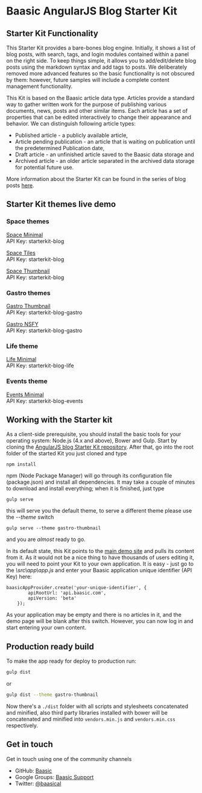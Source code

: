 Baasic AngularJS Blog Starter Kit
============

## Starter Kit Functionality

This Starter Kit provides a bare-bones blog engine. Initially, it shows a list of blog posts, with search, tags, and login modules contained within a panel on the right side. To keep things simple, it allows you to add/edit/delete blog posts using the markdown syntax and add tags to posts. We deliberately removed more advanced features so the basic functionality is not obscured by them: however, future samples will include a complete content management functionality.

This Kit is based on the Baasic article data type. Articles provide a standard way to gather written work for the purpose of publishing various documents, news, posts and other similar items. Each article has a set of properties that can be edited interactively to change their appearance and behavior. We can distinguish following article types:
- Published article - a publicly available article,
- Article pending publication - an article that is waiting on publication until the predetermined Publication date,
- Draft article - an unfinished article saved to the Baasic data storage and
- Archived article - an older article separated in the archived data storage for potential future use.

More information about the Starter Kit can be found in the series of blog posts [here](http://www.baasic.com/posts/AngularJS-Blog-Starter-Kit-part-1/).

## Starter Kit themes live demo

### Space themes
[Space Minimal](http://demo.baasic.com/angularjs/starterkit-blog-themes/space-minimal/)  
API Key: starterkit-blog

[Space Tiles](http://demo.baasic.com/angularjs/starterkit-blog-themes/space-tiles/)  
API Key: starterkit-blog

[Space Thumbnail](http://demo.baasic.com/angularjs/starterkit-blog-themes/space-thumbnail/)  
API Key: starterkit-blog

### Gastro themes
[Gastro Thumbnail](http://demo.baasic.com/angularjs/starterkit-blog-themes/gastro-thumbnail/)  
API Key: starterkit-blog-gastro

[Gastro NSFY](http://demo.baasic.com/angularjs/starterkit-blog-themes/gastro-nsfy/)  
API Key: starterkit-blog-gastro

### Life theme
[Life Minimal](http://demo.baasic.com/angularjs/starterkit-blog-themes/life-minimal/)  
API Key: starterkit-blog-life

### Events theme
[Events Minimal](http://demo.baasic.com/angularjs/starterkit-blog-themes/events-minimal/)  
API Key: starterkit-blog-events

## Working with the Starter kit
 
As a client-side prerequisite, you should install the basic tools for your operating system: Node.js (4.x and above), Bower and Gulp. Start by cloning the [AngularJS blog Starter Kit repository](https://github.com/Baasic/baasic-starterkit-angularjs-blog/). After that, go into the root folder of the started Kit you just cloned and type

    npm install
    
npm (Node Package Manager) will go through its configuration file (package.json) and install all dependencies. It may take a couple of minutes to download and install everything; when it is finished, just type

    gulp serve
    
this will serve you the default theme, to serve a different theme please use the _--theme_ switch

    gulp serve --theme gastro-thumbnail

and you are *almost* ready to go. 

In its default state, this Kit points to the [main demo site](http://demo.baasic.com/angularjs/starterkit-blog/) and pulls its content from it. As it would not be a nice thing to have thousands of users editing it, you will need to point your Kit to your own application. It is easy - just go to the *\src\app\app.js* and enter your Baasic application unique identifier (API Key) here:

    baasicAppProvider.create('your-unique-identifier', {
            apiRootUrl: 'api.baasic.com',
            apiVersion: 'beta'
        }); 

As your application may be empty and there is no articles in it, and the demo page will be blank after this switch. However, you can now log in and start entering your own content. 

## Production ready build

To make the app ready for deploy to production run:

```bash
gulp dist
```
or
```bash
gulp dist --theme gastro-thumbnail
```

Now there's a `./dist` folder with all scripts and stylesheets concatenated and minified, also third party libraries installed with bower will be concatenated and minified into `vendors.min.js` and `vendors.min.css` respectively.

## Get in touch

Get in touch using one of the community channels 

* GitHub: [Baasic](https://github.com/Baasic)
* Google Groups: [Baasic Support](https://groups.google.com/forum/#!forum/baasic-baas)
* Twitter: [@baasical](https://twitter.com/baasical)
